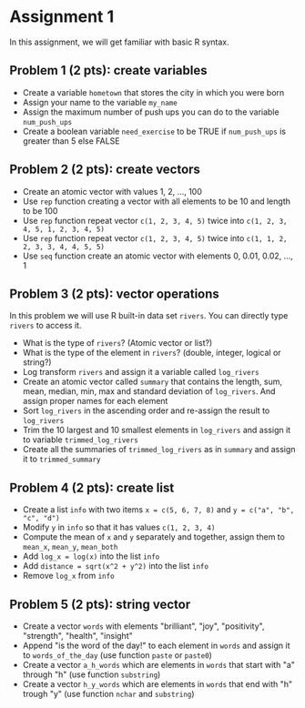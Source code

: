 # Assignment 1

In this assignment, we will get familiar with basic R syntax.


## Problem 1 (2 pts): create variables
* Create a variable `hometown` that stores the city in which you were born
* Assign your name to the variable `my_name`
* Assign the maximum number of push ups you can do to the variable `num_push_ups`
* Create a boolean variable `need_exercise` to be TRUE if `num_push_ups` is
  greater than 5 else FALSE


## Problem 2 (2 pts): create vectors
* Create an atomic vector with values 1, 2, ..., 100
* Use `rep` function creating a vector with all elements to be 10 and length to
  be 100
* Use `rep` function repeat vector `c(1, 2, 3, 4, 5)` twice into `c(1, 2, 3, 4, 5, 1, 2, 3, 4, 5)`
* Use `rep` function repeat vector `c(1, 2, 3, 4, 5)` twice into `c(1, 1, 2, 2, 3, 3, 4, 4, 5, 5)`
* Use `seq` function create an atomic vector with elements 0, 0.01, 0.02, ..., 1


## Problem 3 (2 pts): vector operations
In this problem we will use R built-in data set `rivers`. You can directly type
`rivers` to access it.
* What is the type of `rivers`? (Atomic vector or list?)
* What is the type of the element in `rivers`? (double, integer, logical or string?)
* Log transform `rivers` and assign it a variable called `log_rivers`
* Create an atomic vector called `summary` that contains the length, sum, mean,
  median, min, max and standard deviation of `log_rivers`. And assign proper names for
  each element
* Sort `log_rivers` in the ascending order and re-assign the result to `log_rivers`
* Trim the 10 largest and 10 smallest elements in `log_rivers` and assign it to
  variable `trimmed_log_rivers`
* Create all the summaries of `trimmed_log_rivers` as in `summary` and assign it
  to `trimmed_summary`


## Problem 4 (2 pts): create list
* Create a list `info` with two items `x = c(5, 6, 7, 8)` and `y = c("a", "b", "c", "d")`
* Modify `y` in `info` so that it has values `c(1, 2, 3, 4)`
* Compute the mean of `x` and `y` separately and together, assign them to `mean_x`,
  `mean_y`, `mean_both`
* Add `log_x = log(x)` into the list `info`
* Add `distance = sqrt(x^2 + y^2)` into the list `info`
* Remove `log_x` from `info`


## Problem 5 (2 pts): string vector
* Create a vector `words` with elements "brilliant", "joy", "positivity",
  "strength", "health", "insight"
* Append "is the word of the day!" to each element in `words` and assign it to
  `words_of_the_day` (use function `paste` or `paste0`)
* Create a vector `a_h_words` which are elements in `words` that start with "a"
  through "h" (use function `substring`)
* Create a vector `h_y_words` which are elements in `words` that end with "h"
  trough "y" (use function `nchar` and `substring`)
